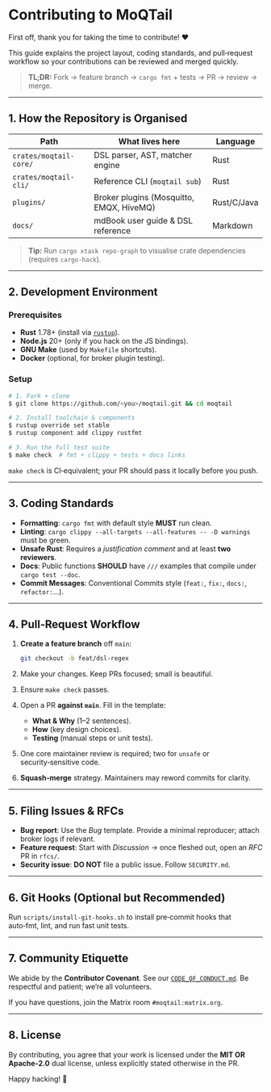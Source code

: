 # Contributing to **MoQTail**

First off, thank you for taking the time to contribute!  ❤️

This guide explains the project layout, coding standards, and pull‑request workflow so your contributions can be reviewed and merged quickly.

> **TL;DR:** Fork → feature branch → `cargo fmt` + tests → PR → review → merge.

---

## 1. How the Repository is Organised

| Path                   | What lives here                          | Language    |
| ---------------------- | ---------------------------------------- | ----------- |
| `crates/moqtail-core/` | DSL parser, AST, matcher engine          | Rust        |
| `crates/moqtail-cli/`  | Reference CLI (`moqtail sub`)            | Rust        |
| `plugins/`             | Broker plugins (Mosquitto, EMQX, HiveMQ) | Rust/C/Java |
| `docs/`                | mdBook user guide & DSL reference        | Markdown    |

> **Tip:** Run `cargo xtask repo-graph` to visualise crate dependencies (requires `cargo‑hack`).

---

## 2. Development Environment

### Prerequisites

* **Rust** 1.78+ (install via [`rustup`](https://rustup.rs)).
* **Node.js** 20+ (only if you hack on the JS bindings).
* **GNU Make** (used by `Makefile` shortcuts).
* **Docker** (optional, for broker plugin testing).

### Setup

```bash
# 1. Fork + clone
$ git clone https://github.com/<you>/moqtail.git && cd moqtail

# 2. Install toolchain & components
$ rustup override set stable
$ rustup component add clippy rustfmt

# 3. Run the full test suite
$ make check  # fmt + clippy + tests + docs links
```

`make check` is CI‑equivalent; your PR should pass it locally before you push.

---

## 3. Coding Standards

* **Formatting**: `cargo fmt` with default style **MUST** run clean.
* **Linting**: `cargo clippy --all-targets --all-features -- -D warnings` must be green.
* **Unsafe Rust**: Requires a *justification comment* and at least **two reviewers**.
* **Docs**: Public functions **SHOULD** have `///` examples that compile under `cargo test --doc`.
* **Commit Messages**: Conventional Commits style (`feat:`, `fix:`, `docs:`, `refactor:`…).

---

## 4. Pull‑Request Workflow

1. **Create a feature branch** off `main`:

   ```bash
   git checkout -b feat/dsl-regex
   ```
2. Make your changes. Keep PRs focused; small is beautiful.
3. Ensure `make check` passes.
4. Open a PR **against `main`**. Fill in the template:

   * **What & Why** (1–2 sentences).
   * **How** (key design choices).
   * **Testing** (manual steps or unit tests).
5. One core maintainer review is required; two for `unsafe` or security‑sensitive code.
6. **Squash‑merge** strategy. Maintainers may reword commits for clarity.

---

## 5. Filing Issues & RFCs

* **Bug report**: Use the *Bug* template. Provide a minimal reproducer; attach broker logs if relevant.
* **Feature request**: Start with *Discussion* → once fleshed out, open an *RFC* PR in `rfcs/`.
* **Security issue**: **DO NOT** file a public issue. Follow `SECURITY.md`.

---

## 6. Git Hooks (Optional but Recommended)

Run `scripts/install-git-hooks.sh` to install pre‑commit hooks that auto‑fmt, lint, and run fast unit tests.

---

## 7. Community Etiquette

We abide by the **Contributor Covenant**. See our [`CODE_OF_CONDUCT.md`](CODE_OF_CONDUCT.md). Be respectful and patient; we’re all volunteers.

If you have questions, join the Matrix room `#moqtail:matrix.org`.

---

## 8. License

By contributing, you agree that your work is licensed under the **MIT OR Apache‑2.0** dual license, unless explicitly stated otherwise in the PR.

Happy hacking! 🦀
